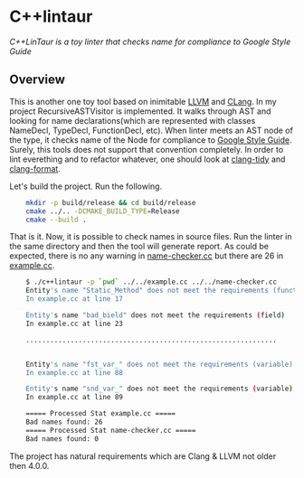 # C++lintaur

*C++LinTaur is a toy linter that checks name for compliance to Google Style Guide*

## Overview

This is another one toy tool based on inimitable
[LLVM](https://github.com/llvm-mirror/llvm) and
[CLang](https://github.com/llvm-mirror/clang). In my project
RecursiveASTVisitor is implemented.  It walks through AST and looking for name
declarations(which are represented with classes NameDecl, TypeDecl,
FunctionDecl, etc). When linter meets an AST node of the type, it checks name
of the Node for compliance to
[Google Style Guide](https://google.github.io/styleguide/cppguide.html#Naming).
Surely, this tools does not support that convention completely. In order to
lint everething and to refactor whatever, one should look at
[clang-tidy](http://clang.llvm.org/extra/clang-tidy/) and
[clang-format](https://github.com/llvm-mirror/clang/tree/master/tools/clang-format).

Let's build the project. Run the following.

```bash
    mkdir -p build/release && cd build/release
    cmake ../.. -DCMAKE_BUILD_TYPE=Release
    cmake --build .
```

That is it. Now, it is possible to check names in source files. Run the linter
in the same directory and then the tool will generate report. As could be
expected, there is no any warning in [name-checker.cc](name-checker.cc) but
there are 26 in [example.cc](example.cc).

```bash
    $ ./c++lintaur -p `pwd` ../../example.cc ../../name-checker.cc
    Entity's name "Static_Method" does not meet the requirements (function)
    In example.cc at line 17

    Entity's name "bad_bield" does not meet the requirements (field)
    In example.cc at line 23

    ..............................................................


    Entity's name "fst_var_" does not meet the requirements (variable)
    In example.cc at line 88

    Entity's name "snd_var_" does not meet the requirements (variable)
    In example.cc at line 89

    ===== Processed Stat example.cc =====
    Bad names found: 26
    ===== Processed Stat name-checker.cc =====
    Bad names found: 0
```

The project has natural requirements which are Clang & LLVM not older then
4.0.0.
